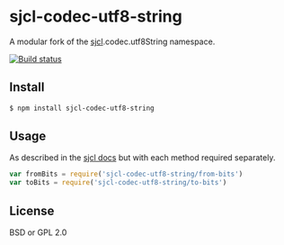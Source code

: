 # sjcl-codec-utf8-string

A modular fork of the [sjcl](https://github.com/bitwiseshiftleft/sjcl).codec.utf8String namespace.

[![Build status](https://travis-ci.org/michaelrhodes/sjcl-codec-utf8-string.svg?branch=master)](https://travis-ci.org/michaelrhodes/sjcl-codec-utf8-string)

## Install

```sh
$ npm install sjcl-codec-utf8-string
```

## Usage

As described in the [sjcl docs](http://bitwiseshiftleft.github.io/sjcl/doc/symbols/sjcl.codec.utf8String.html) but with each method required separately.

```js
var fromBits = require('sjcl-codec-utf8-string/from-bits')
var toBits = require('sjcl-codec-utf8-string/to-bits')
```

## License

BSD or GPL 2.0
